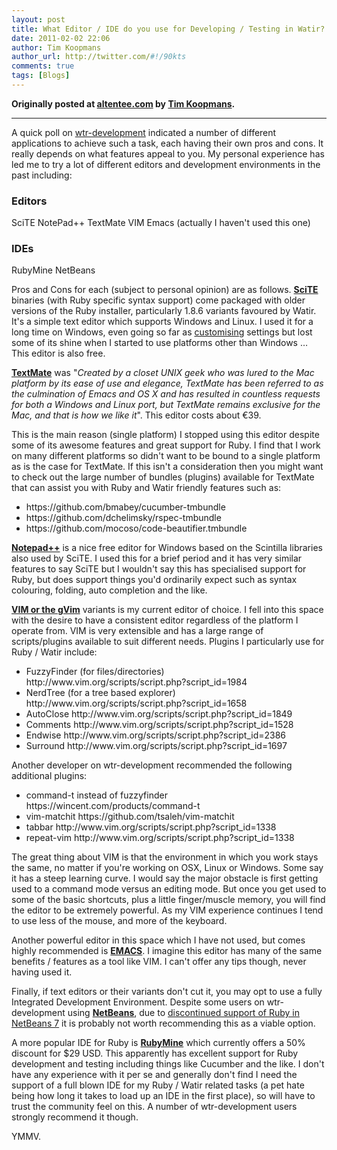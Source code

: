 ```yaml
---
layout: post
title: What Editor / IDE do you use for Developing / Testing in Watir?
date: 2011-02-02 22:06
author: Tim Koopmans
author_url: http://twitter.com/#!/90kts
comments: true
tags: [Blogs]
---
```

<!--more-->

<strong>Originally posted at <a href="http://altentee.com/blogs/2011/what-editor-ide-do-you-use-for-developing-testing-in-watir/">altentee.com</a> by <a href="http://twitter.com/#!/90kts">Tim Koopmans</a>.</strong>

<hr />

A quick poll on <a href="http://rubyforge.org/pipermail/wtr-development/2011-January/002865.html">wtr-development</a> indicated a number of different applications to achieve such a task, each having their own pros and cons. It really depends on what features appeal to you. My personal experience has led me to try a lot of different editors and development environments in the past including:
<h3>Editors</h3>
SciTE
NotePad++
TextMate
VIM
Emacs (actually I haven't used this one)
<h3>IDEs</h3>
RubyMine
NetBeans

Pros and Cons for each (subject to personal opinion) are as follows.
<strong><a href="http://www.scintilla.org/SciTE.html">SciTE</a></strong> binaries (with Ruby specific syntax support) come packaged with older versions of the Ruby installer, particularly 1.8.6 variants favoured by Watir. It's a simple text editor which supports Windows and Linux. I used it for a long time on Windows, even going so far as <a href="http://altentee.com/blogs/2009/my-favourite-scite-settings/">customising</a> settings but lost some of its shine when I started to use platforms other than Windows … This editor is also free.

<strong><a href="http://macromates.com/">TextMate</a></strong> was "<em>Created by a closet UNIX geek who was lured to the Mac platform by its ease of use and elegance, TextMate has been referred to as the culmination of Emacs and OS X and has resulted in countless requests for both a Windows and Linux port, but TextMate remains exclusive for the Mac, and that is how we like it</em>". This editor costs about €39.

This is the main reason (single platform) I stopped using this editor despite some of its awesome features and great support for Ruby. I find that I work on many different platforms so didn't want to be bound to a single platform as is the case for TextMate. If this isn't a consideration then you might want to check out the large number of bundles (plugins) available for TextMate that can assist you with Ruby and Watir friendly features such as:
<ul>
	<li>https://github.com/bmabey/cucumber-tmbundle</li>
	<li>https://github.com/dchelimsky/rspec-tmbundle</li>
	<li>https://github.com/mocoso/code-beautifier.tmbundle</li>
</ul>
<strong><a href="http://notepad-plus-plus.org/">Notepad++</a></strong> is a nice free editor for Windows based on the Scintilla libraries also used by SciTE. I used this for a brief period and it has very similar features to say SciTE but I wouldn't say this has specialised support for Ruby, but does support things you'd ordinarily expect such as syntax colouring, folding, auto completion and the like.

<strong><a href="http://www.vim.org/">VIM or the gVim</a></strong> variants is my current editor of choice. I fell into this space with the desire to have a consistent editor regardless of the platform I operate from. VIM is very extensible and has a large range of scripts/plugins available to suit different needs. Plugins I particularly use for Ruby / Watir include:
<ul>
	<li>FuzzyFinder (for files/directories) http://www.vim.org/scripts/script.php?script_id=1984</li>
	<li>NerdTree (for a tree based explorer) http://www.vim.org/scripts/script.php?script_id=1658</li>
	<li>AutoClose http://www.vim.org/scripts/script.php?script_id=1849</li>
	<li>Comments http://www.vim.org/scripts/script.php?script_id=1528</li>
	<li>Endwise http://www.vim.org/scripts/script.php?script_id=2386</li>
	<li>Surround http://www.vim.org/scripts/script.php?script_id=1697</li>
</ul>
Another developer on wtr-development recommended the following additional plugins:
<ul>
	<li>command-t instead of fuzzyfinder https://wincent.com/products/command-t</li>
	<li>vim-matchit https://github.com/tsaleh/vim-matchit</li>
	<li>tabbar http://www.vim.org/scripts/script.php?script_id=1338</li>
	<li>repeat-vim http://www.vim.org/scripts/script.php?script_id=1338</li>
</ul>
The great thing about VIM is that the environment in which you work stays the same, no matter if you're working on OSX, Linux or Windows. Some say it has a steep learning curve. I would say the major obstacle is first getting used to a command mode versus an editing mode. But once you get used to some of the basic shortcuts, plus a little finger/muscle memory, you will find the editor to be extremely powerful. As my VIM experience continues I tend to use less of the mouse, and more of the keyboard.

Another powerful editor in this space which I have not used, but comes highly recommended is <strong><a href="http://www.gnu.org/software/emacs/">EMACS</a></strong>. I imagine this editor has many of the same benefits / features as a tool like VIM. I can't offer any tips though, never having used it.

Finally, if text editors or their variants don't cut it, you may opt to use a fully Integrated Development Environment. Despite some users on wtr-development using <strong><a href="http://netbeans.org/">NetBeans</a></strong>, due to <a href="http://www.infoq.com/news/2011/01/ruby-dropped-in-netbeans-7">discontinued support of Ruby in NetBeans 7</a> it is probably not worth recommending this as a viable option.

A more popular IDE for Ruby is <strong><a href="http://www.jetbrains.com/ruby/buy/index.jsp">RubyMine</a></strong> which currently offers a 50% discount for $29 USD. This apparently has excellent support for Ruby development and testing including things like Cucumber and the like. I don't have any experience with it per se and generally don't find I need the support of a full blown IDE for my Ruby / Watir related tasks (a pet hate being how long it takes to load up an IDE in the first place), so will have to trust the community feel on this. A number of wtr-development users strongly recommend it though.

YMMV.
